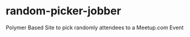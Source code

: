 random-picker-jobber
====================

Polymer Based Site to pick randomly attendees to a Meetup.com Event
